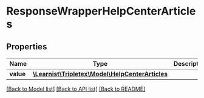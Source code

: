 # ResponseWrapperHelpCenterArticles

## Properties
Name | Type | Description | Notes
------------ | ------------- | ------------- | -------------
**value** | [**\Learnist\Tripletex\Model\HelpCenterArticles**](HelpCenterArticles.md) |  | [optional] 

[[Back to Model list]](../../README.md#documentation-for-models) [[Back to API list]](../../README.md#documentation-for-api-endpoints) [[Back to README]](../../README.md)


